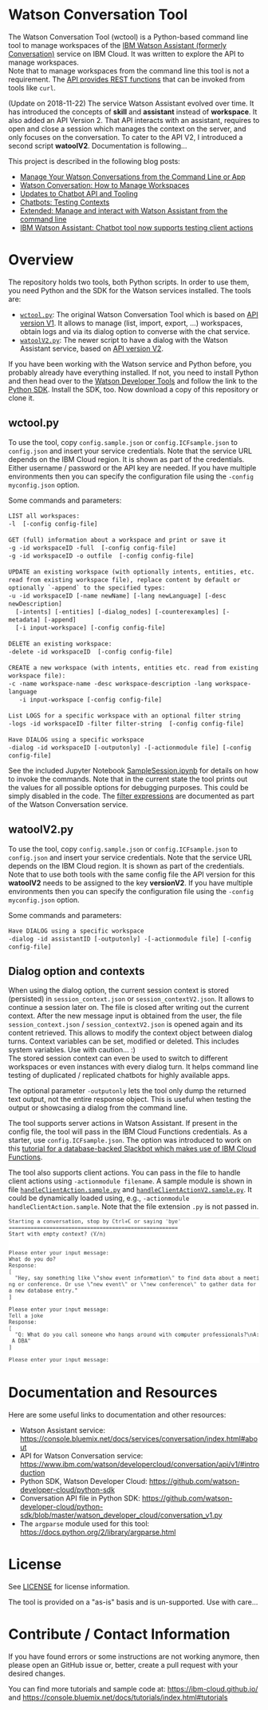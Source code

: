# Watson Conversation Tool
The Watson Conversation Tool (wctool) is a Python-based command line tool to manage workspaces of the [IBM Watson Assistant (formerly Conversation)](https://www.ibm.com/watson/developercloud/doc/conversation/index.html) service on IBM Cloud. It was written to explore the API to manage workspaces.   
Note that to manage workspaces from the command line this tool is not a requirement. The [API provides REST functions](https://www.ibm.com/watson/developercloud/conversation/api/v1/?curl#workspaces) that can be invoked from tools like `curl`.

(Update on 2018-11-22) The service Watson Assistant evolved over time. It has introduced the concepts of **skill** and **assistant** instead of **workspace**. It also added an API Version 2. That API interacts with an assistant, requires to open and close a session which manages the context on the server, and only focuses on the conversation. To cater to the API V2, I introduced a second script **watoolV2**. Documentation is following...


This project is described in the following blog posts:
* [Manage Your Watson Conversations from the Command Line or App](https://blog.4loeser.net/2017/03/manage-your-watson-conversations-from.html)
* [Watson Conversation: How to Manage Workspaces](https://www.ibm.com/blogs/bluemix/2017/04/watson-conversation-manage-workspaces/)
* [Updates to Chatbot API and Tooling](https://blog.4loeser.net/2017/05/updates-to-chatbot-api-and-tooling.html)
* [Chatbots: Testing Contexts](https://blog.4loeser.net/2017/07/chatbots-testing-contexts.html)
* [Extended: Manage and interact with Watson Assistant from the command line](https://blog.4loeser.net/2018/07/extended-manage-and-interact-with.html)
* [IBM Watson Assistant: Chatbot tool now supports testing client actions](https://blog.4loeser.net/2018/10/ibm-watson-assistant-chatbot-tool-now.html)

# Overview
The repository holds two tools, both Python scripts. In order to use them, you need Python and the SDK for the Watson services installed. The tools are:
* [`wctool.py`](wctool.py): The original Watson Conversation Tool which is based on [API version V1](https://console.bluemix.net/apidocs/assistant?language=python). It allows to manage (list, import, export, ...) workspaces, obtain logs and via its dialog option to converse with the chat service.
* [`watoolV2.py`](watoolV2.py): The newer script to have a dialog with the Watson Assistant service, based on [API version V2](https://console.bluemix.net/apidocs/assistant-v2?language=python#introduction).

If you have been working with the Watson service and Python before, you probably already have everything installed. If not, you need to install Python and then head over to the [Watson Developer Tools](https://www.ibm.com/watson/developercloud/developer-tools.html) and follow the link to the [Python SDK](https://github.com/watson-developer-cloud/python-sdk). Install the SDK, too. Now download a copy of this repository or clone it.   

## wctool.py
To use the tool, copy `config.sample.json` or `config.ICFsample.json` to `config.json` and insert your service credentials. Note that the service URL depends on the IBM Cloud region. It is shown as part of the credentials. Either username / password or the API key are needed. If you have multiple environments then you can specify the configuration file using the `-config myconfig.json` option.    

Some commands and parameters:
```
LIST all workspaces:
-l  [-config config-file]

GET (full) information about a workspace and print or save it
-g -id workspaceID -full  [-config config-file]      
-g -id workspaceID -o outfile  [-config config-file]

UPDATE an existing workspace (with optionally intents, entities, etc. read from existing workspace file), replace content by default or optionally `-append` to the specified types:
-u -id workspaceID [-name newName] [-lang newLanguage] [-desc newDescription]
  [-intents] [-entities] [-dialog_nodes] [-counterexamples] [-metadata] [-append]
  [-i input-workspace] [-config config-file]

DELETE an existing workspace:
-delete -id workspaceID  [-config config-file]

CREATE a new workspace (with intents, entities etc. read from existing workspace file):
-c -name workspace-name -desc workspace-description -lang workspace-language  
   -i input-workspace [-config config-file]

List LOGS for a specific workspace with an optional filter string
-logs -id workspaceID -filter filter-string  [-config config-file]

Have DIALOG using a specific workspace
-dialog -id workspaceID [-outputonly] -[-actionmodule file] [-config config-file]
```

See the included Jupyter Notebook [SampleSession.ipynb](SampleSession.ipynb) for details on how to invoke the commands. Note that in the current state the tool prints out the values for all possible options for debugging purposes. This could be simply disabled in the code. The [filter expressions](https://www.ibm.com/watson/developercloud/doc/conversation/filter-reference.html) are documented as part of the Watson Conversation service.

## watoolV2.py
To use the tool, copy `config.sample.json` or `config.ICFsample.json` to `config.json` and insert your service credentials. Note that the service URL depends on the IBM Cloud region. It is shown as part of the credentials. Note that to use both tools with the same config file the API version for this **watoolV2** needs to be assigned to the key **versionV2**.  If you have multiple environments then you can specify the configuration file using the `-config myconfig.json` option.  

Some commands and parameters:
```
Have DIALOG using a specific workspace
-dialog -id assistantID [-outputonly] -[-actionmodule file] [-config config-file]
```

## Dialog option and contexts
When using the dialog option, the current session context is stored (persisted) in `session_context.json` or `session_contextV2.json`. It allows to continue a session later on. The file is closed after writing out the current context. After the new message input is obtained from the user, the file `session_context.json` / `session_contextV2.json` is opened again and its content retrieved. This allows to modify the context object between dialog turns. Context variables can be set, modified or deleted. This includes system variables. Use with caution... :)   
The stored session context can even be used to switch to different workspaces or even instances with every dialog turn. It helps command line testing of duplicated / replicated chatbots for highly available apps.

The optional parameter `-outputonly` lets the tool only dump the returned text output, not the entire response object. This is useful when testing the output or showcasing a dialog from the command line.

The tool supports server actions in Watson Assistant. If present in the config file, the tool will pass in the IBM Cloud Functions credentials. As a starter, use `config.ICFsample.json`. The option was introduced to work on this [tutorial for a database-backed Slackbot which makes use of IBM Cloud Functions](https://console.bluemix.net/docs/tutorials/slack-chatbot-database-watson.html).

The tool also supports client actions. You can pass in the file to handle client actions using `-actionmodule filename`. A sample module is shown in file [`handleClientAction.sample.py`](handleClientAction.sample.py) and [`handleClientActionV2.sample.py`](handleClientActionV2.sample.py). It could be dynamically loaded using, e.g., `-actionmodule handleClientAction.sample`. Note that the file extension `.py` is not passed in.

![](conversation1.png)

# Documentation and Resources
Here are some useful links to documentation and other resources:
* Watson Assistant service: https://console.bluemix.net/docs/services/conversation/index.html#about
* API for Watson Conversation service: https://www.ibm.com/watson/developercloud/conversation/api/v1/#introduction
* Python SDK, Watson Developer Cloud: https://github.com/watson-developer-cloud/python-sdk
* Conversation API file in Python SDK: https://github.com/watson-developer-cloud/python-sdk/blob/master/watson_developer_cloud/conversation_v1.py
* The `argparse` module used for this tool: https://docs.python.org/2/library/argparse.html

# License
See [LICENSE](LICENSE) for license information.

The tool is provided on a "as-is" basis and is un-supported. Use with care...

# Contribute / Contact Information
If you have found errors or some instructions are not working anymore, then please open an GitHub issue or, better, create a pull request with your desired changes.

You can find more tutorials and sample code at:
https://ibm-cloud.github.io/ and https://console.bluemix.net/docs/tutorials/index.html#tutorials
